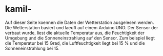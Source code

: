 # kamil-
Auf dieser Seite koennen die Daten der Wetterstation ausgelesen werden.
Die Wetterstation basiert und laeuft auf einem Arduino UNO. 
Der Sensor der verbaut wurde, liest die aktuelle Temperatur aus, 
die Feuchtigkeit der Umgebung
und die Sonneneinstrahlung auf den Sensor.
Zum beispiel liegt die Temperatur bei 15 Grad, die Luftfeuchtigkeit liegt bei 15 % 
und die Sonneneinstrahlung bei 15.
